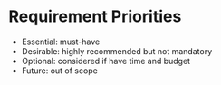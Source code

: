 # Requirement Priorities

- Essential: must-have
- Desirable: highly recommended but not mandatory
- Optional: considered if have time and budget
- Future: out of scope